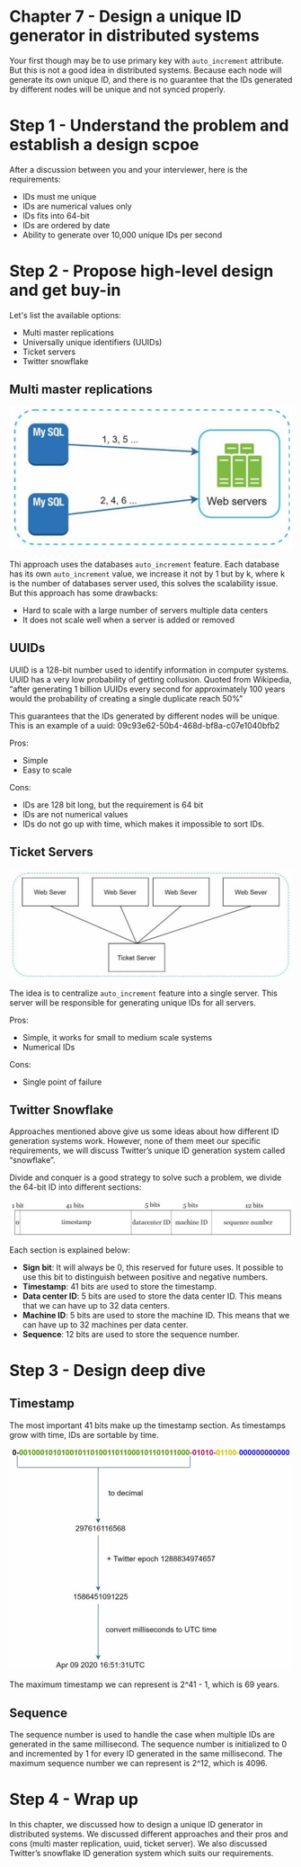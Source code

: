 # Chapter 7 - Design a unique ID generator in distributed systems

Your first though may be to use primary key with `auto_increment` attribute. But this is not a good idea in distributed systems. Because each node will generate its own unique ID, and there is no guarantee that the IDs generated by different nodes will be unique and not synced properly.

# Step 1 - Understand the problem and establish a design scpoe

After a discussion between you and your interviewer, here is the requirements:

- IDs must me unique
- IDs are numerical values only
- IDs fits into 64-bit
- IDs are ordered by date
- Ability to generate over 10,000 unique IDs per second

# Step 2 - Propose high-level design and get buy-in

Let's list the available options:

- Multi master replications
- Universally unique identifiers (UUIDs)
- Ticket servers
- Twitter snowflake

## Multi master replications

![Multi master replications](assets/Chapter7/multi-master-replications.png)

Thi approach uses the databases `auto_increment` feature. Each database has its own `auto_increment` value, we increase it not by 1 but by k, where k is the number of databases server used, this solves the scalability issue. But this approach has some drawbacks:

- Hard to scale with a large number of servers multiple data centers
- It does not scale well when a server is added or removed

## UUIDs

UUID is a 128-bit number used to identify information in computer systems. UUID has a very low probability of getting collusion. Quoted from Wikipedia, “after generating 1 billion UUIDs every second for approximately 100 years would the probability of creating a single duplicate reach 50%”

This guarantees that the IDs generated by different nodes will be unique. This is an example of a uuid: 09c93e62-50b4-468d-bf8a-c07e1040bfb2

Pros:

- Simple
- Easy to scale

Cons:

- IDs are 128 bit long, but the requirement is 64 bit
- IDs are not numerical values
- IDs do not go up with time, which makes it impossible to sort IDs.

## Ticket Servers

![Ticket Servers](assets/Chapter7/ticket-servers.png)

The idea is to centralize `auto_increment` feature into a single server. This server will be responsible for generating unique IDs for all servers.

Pros:

- Simple, it works for small to medium scale systems
- Numerical IDs

Cons:

- Single point of failure

## Twitter Snowflake

Approaches mentioned above give us some ideas about how different ID generation systems work. However, none of them meet our specific requirements, we will discuss Twitter’s unique ID generation system called “snowflake”.

Divide and conquer is a good strategy to solve such a problem, we divide the 64-bit ID into different sections:

![Twitter Snowflake](assets/Chapter7/twitter-snowflake.png)

Each section is explained below:

- **Sign bit**: It will always be 0, this reserved for future uses. It possible to use this bit to distinguish between positive and negative numbers.
- **Timestamp**: 41 bits are used to store the timestamp.
- **Data center ID**: 5 bits are used to store the data center ID. This means that we can have up to 32 data centers.
- **Machine ID**: 5 bits are used to store the machine ID. This means that we can have up to 32 machines per data center.
- **Sequence**: 12 bits are used to store the sequence number.

# Step 3 - Design deep dive

## Timestamp

The most important 41 bits make up the timestamp section. As timestamps grow with time, IDs are sortable by time.

![Timestamp](assets/Chapter7/timestamp.png)

The maximum timestamp we can represent is 2^41 - 1, which is 69 years.

## Sequence

The sequence number is used to handle the case when multiple IDs are generated in the same millisecond. The sequence number is initialized to 0 and incremented by 1 for every ID generated in the same millisecond. The maximum sequence number we can represent is 2^12, which is 4096.

# Step 4 - Wrap up

In this chapter, we discussed how to design a unique ID generator in distributed systems. We discussed different approaches and their pros and cons (multi master replication, uuid, ticket server). We also discussed Twitter’s snowflake ID generation system which suits our requirements.
